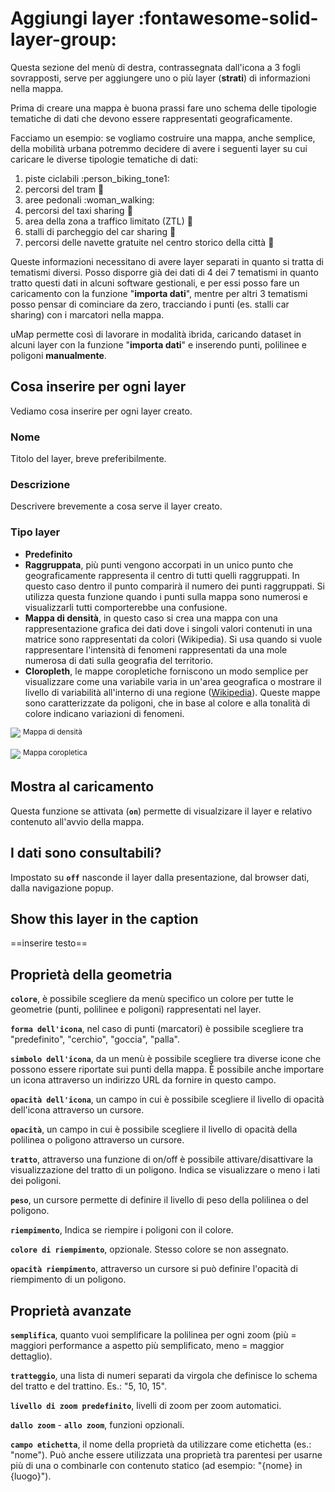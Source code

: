 # Aggiungi layer :fontawesome-solid-layer-group:

Questa sezione del menù di destra, contrassegnata dall'icona a 3 fogli sovrapposti, serve per aggiungere uno o più layer (**strati**) di informazioni nella mappa.

Prima di creare una mappa è buona prassi fare uno schema delle tipologie tematiche di dati che devono essere rappresentati geograficamente.

Facciamo un esempio: se vogliamo costruire una mappa, anche semplice, della mobilità urbana potremmo decidere di avere i seguenti layer su cui caricare le diverse tipologie tematiche di dati:

   1. piste ciclabili :person_biking_tone1:
   2. percorsi del tram :tram:
   3. aree pedonali :woman_walking:
   4. percorsi del taxi sharing :oncoming_taxi:
   5. area della zona a traffico limitato (ZTL) :traffic_light:
   6. stalli di parcheggio del car sharing :red_car:
   7. percorsi delle navette gratuite nel centro storico della città :bus:

Queste informazioni necessitano di avere layer separati in quanto si tratta di tematismi diversi. Posso disporre già dei dati di 4 dei 7 tematismi in quanto tratto questi dati in alcuni software gestionali, e per essi posso fare un caricamento con la funzione "**importa dati**", mentre per altri 3 tematismi posso pensar di cominciare da zero, tracciando i punti (es. stalli car sharing) con i marcatori nella mappa.

uMap permette così di lavorare in modalità ibrida, caricando dataset in alcuni layer con la funzione "**importa dati**" e inserendo punti, polilinee e poligoni **manualmente**.

## Cosa inserire per ogni layer

Vediamo cosa inserire per ogni layer creato.

### Nome

Titolo del layer, breve preferibilmente.

### Descrizione

Descrivere brevemente a cosa serve il layer creato.

### Tipo layer

   - **Predefinito**
   - **Raggruppata**, più punti vengono accorpati in un unico punto che geograficamente rappresenta il centro di tutti quelli raggruppati. In questo caso dentro il punto comparirà il numero dei punti raggruppati. Si utilizza questa funzione quando i punti sulla mappa sono numerosi e visualizzarli tutti comporterebbe una confusione.
   - **Mappa di densità**, in questo caso si crea una mappa con una rappresentazione grafica dei dati dove i singoli valori contenuti in una matrice sono rappresentati da colori (Wikipedia). Si usa quando si vuole rappresentare l'intensità di fenomeni rappresentati da una mole numerosa di dati sulla geografia del territorio.
   - **Cloropleth**, le mappe coropletiche forniscono un modo semplice per visualizzare come una variabile varia in un'area geografica o mostrare il livello di variabilità all'interno di una regione ([Wikipedia](https://en.wikipedia.org/wiki/Choropleth_map)). Queste mappe sono caratterizzate da poligoni, che in base al colore e alla tonalità di colore indicano variazioni di fenomeni.


![](https://upload.wikimedia.org/wikipedia/commons/e/e8/Densita_Veneto.png) <sup>Mappa di densità</sup>

![](https://upload.wikimedia.org/wikipedia/commons/thumb/f/f7/Australian_Census_2011_demographic_map_-_Australia_by_SLA_-_BCP_field_2715_Christianity_Anglican_Persons.svg/1280px-Australian_Census_2011_demographic_map_-_Australia_by_SLA_-_BCP_field_2715_Christianity_Anglican_Persons.svg.png) <sup>Mappa coropletica</sup>

## Mostra al caricamento

Questa funzione se attivata (**`on`**) permette di visualzizare il layer e relativo contenuto all'avvio della mappa.

## I dati sono consultabili?

Impostato su **`off`** nasconde il layer dalla presentazione, dal browser dati, dalla navigazione popup.

## Show this layer in the caption

==inserire testo==


## Proprietà della geometria

**`colore`**, è possibile scegliere da menù specifico un colore per tutte le geometrie (punti, polilinee e poligoni) rappresentati nel layer.

**`forma dell'icona`**, nel caso di punti (marcatori) è possibile scegliere tra "predefinito", "cerchio", "goccia", "palla".

**`simbolo dell'icona`**, da un menù è possibile scegliere tra diverse icone che possono essere riportate sui punti della mappa. È possibile anche importare un icona attraverso un indirizzo URL da fornire in questo campo.

**`opacità dell'icona`**, un campo in cui è possibile scegliere il livello di opacità dell'icona attraverso un cursore.

**`opacità`**, un campo in cui è possibile scegliere il livello di opacità della polilinea o poligono attraverso un cursore.

**`tratto`**, attraverso una funzione di on/off è possibile attivare/disattivare la visualizzazione del tratto di un poligono. Indica se visualizzare o meno i lati dei poligoni.

**`peso`**, un cursore permette di definire il livello di peso della polilinea o del poligono.

**`riempimento`**, Indica se riempire i poligoni con il colore.

**`colore di riempimento`**, opzionale. Stesso colore se non assegnato.

**`opacità riempimento`**, attraverso un cursore si può definire l'opacità di riempimento di un poligono.


## Proprietà avanzate

**`semplifica`**, quanto vuoi semplificare la polilinea per ogni zoom (più = maggiori performance a aspetto più semplificato, meno = maggior dettaglio).

**`tratteggio`**, una lista di numeri separati da virgola che definisce lo schema del tratto e del trattino. Es.: "5, 10, 15".

**`livello di zoom predefinito`**, livelli di zoom per zoom automatici.

**`dallo zoom`** - **`allo zoom`**, funzioni opzionali.

**`campo etichetta`**, il nome della proprietà da utilizzare come etichetta (es.: "nome"). Può anche essere utilizzata una proprietà tra parentesi per usarne più di una o combinarle con contenuto statico (ad esempio: "{nome} in {luogo}").



